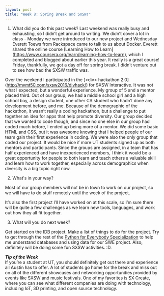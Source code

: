 ```yaml
---
layout: post
title: "Week 8: Spring Break and SXSW!"
---
```

1. What did you do this past week?
Last weekend was really busy and exhausting, so I didn’t get around to writing.  We didn’t cover a lot in class - Monday we were introduced to our new project and Wednesday Everett Toews from Rackspace came to talk to us about Docker.  Everett shared the online course [Learning How to Learn] (https://www.coursera.org/learn/learning-how-to-learn), which I completed and blogged about earlier this year.  It really is a great course!  Friday, thankfully, we got a day off for spring break.  I didn’t venture out to see how bad the SXSW traffic was.  

Over the weekend I participated in the [\<div\> hackathon 2.0] (http://mvmt50.com/sxsw2016/divhack/) for SXSW Interactive.  It was not what I expected, but a wonderful experience.  My group of 5 and a mentor placed third.  Out of our group, we had a middle school girl and a high school boy, a design student, one other CS student who hadn’t done any development before, and me.  Because of the demographic of the hackathon, it wasn’t really a coding hackathon, but a challenge to put together an idea for apps that help promote diversity.  Our group decided that we wanted to code though, and since no one else in our group had coded much before, I ended up being more of a mentor.  We did some basic HTML and CSS, but it was awesome knowing that I helped people of our team gain their first experience in coding.  We were also the only group that coded our project.  It would be nice if more UT students signed up as both mentors and participants.  Since the groups are assigned, in a team that has half experienced and have inexperienced members, I think it would be a great opportunity for people to both learn and teach others a valuable skill and learn how to work together, especially across demographics when diversity is a big topic right now.

2. What's in your way?

Most of our group members will not be in town to work on our project, so we will have to do stuff remotely until the week of the project.

It’s also the first project I’ll have worked on at this scale, so I’m sure there will be quite a few challenges as we learn new tools, languages, and work out how they all fit together.

3. What will you do next week?

Get started on the IDB project.  Make a list of things to do for the project. Try to get through the rest of the [Python for Everybody Specialization](https://www.coursera.org/specializations/python) to help me understand databases and using data for our SWE project.  Also, definitely will be doing some fun SXSW activities. :D.

***Tip of the Week***    
If you’re a student at UT, you should definitely get out there and experience all Austin has to offer.  A lot of students go home for the break and miss out on all of the different showcases and networking opportunities provided by events like SXSW and music festivals.  One of my favorites is SX Create, where you can see what different companies are doing with technology, including IoT, 3D printing, and open source technology.
